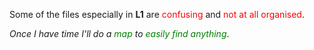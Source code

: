 Some of the files especially in <strong>L1</strong> are <span style="color:red">confusing</span> and <span style="color:red">not at all organised</span>.

<em>Once I have time I'll do a <span style="color:green">map</span> to <span style="color:green">easily find anything</span></em>.
